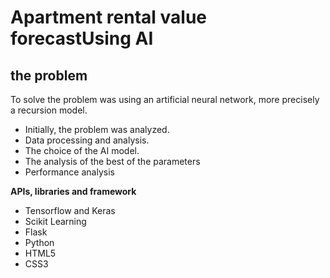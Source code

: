 # Apartment rental value forecastUsing AI


## the problem 

To solve the problem was using an artificial neural network, more precisely a recursion model.

* Initially, the problem was analyzed.
* Data processing and analysis.
* The choice of the AI model.
* The analysis of the best of the parameters
* Performance analysis


**APIs, libraries and framework**
* Tensorflow and Keras
* Scikit Learning
* Flask
* Python
* HTML5
* CSS3

